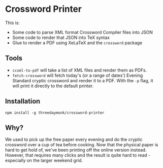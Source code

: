 # Crossword Printer

This is:

- Some code to parse XML format Crossword Compiler files into JSON
- Some code to render that JSON into TeX syntax
- Glue to render a PDF using XeLaTeX and the `crossword` package

## Tools

- `ccxml-to-pdf` will take a list of XML files and render them as PDFs.
- `fetch-crossword` will fetch today's (or a range of dates') Evening Standard
  cryptic crossword and render it to a PDF. With the `-p` flag, it will print it
  directly to the default printer.

## Installation

    npm install -g threedaymonk/crossword-printer

## Why?

We used to pick up the free paper every evening and do the cryptic crossword
over a cup of tea before cooking. Now that the physical paper is hard to get
hold of, we've been printing off the online version instead. However, that
requires many clicks and the result is quite hard to read - especially on the
larger weekend grid.
